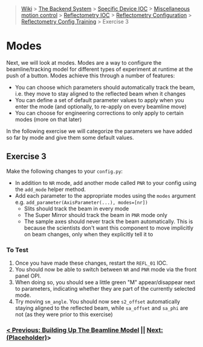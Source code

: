 > [Wiki](Home) > [The Backend System](The-Backend-System) > [Specific Device IOC](Specific-Device-IOC) > [Miscellaneous motion control](Miscellaneous-Motion-Control) > [Reflectometry IOC](Reflectometry-IOC) > [Reflectometry Configuration](Reflectometry-Configuration) > [Reflectometry Config Training](https://github.com/ISISComputingGroup/ibex_developers_manual/wiki/Reflectometry-Config-Training-%E2%80%90-Overview-&-Setup) > Exercise 3


# Modes

Next, we will look at modes. Modes are a way to configure the beamline/tracking model for different types of experiment at runtime at the push of a button. Modes achieve this through a number of features:
- You can choose which parameters should automatically track the beam, i.e. they move to stay aligned to the reflected beam when it changes
- You can define a set of default parameter values to apply when you enter the mode (and optionally, to re-apply on every beamline move)
- You can choose for engineering corrections to only apply to certain modes (more on that later)

In the following exercise we will categorize the parameters we have added so far by mode and give them some default values.

## Exercise 3

Make the following changes to your `config.py`:
- In addition to `NR` mode, add another mode called `PNR` to your config using the `add_mode` helper method.
- Add each parameter to the appropriate modes using the `modes` argument e.g. `add_parameter(AxisParameter(...), modes=[nr])`
    - Slits should track the beam in every mode
    - The Super Mirror should track the beam in `PNR` mode only
    - The sample axes should never track the beam automatically. This is because the scientists don't want this component to move implicitly on beam changes, only when they explicitly tell it to

### To Test
1. Once you have made these changes, restart the `REFL_01` IOC. 
1. You should now be able to switch between `NR` and `PNR` mode via the front panel OPI. 
1. When doing so, you should see a little green "M" appear/disappear next to parameters, indicating whether they are part of the currently selected mode.
1. Try moving `sm_angle`. You should now see `s2_offset` automatically staying aligned to the reflected beam, while `sa_offset` and `sa_phi` are not (as they were prior to this exercise)

### [< Previous: Building Up The Beamline Model](https://github.com/ISISComputingGroup/ibex_developers_manual/wiki/Reflectometry-Config-Training-%E2%80%90-Exercise-2) || [Next: (Placeholder)](https://github.com/ISISComputingGroup/ibex_developers_manual/wiki/Reflectometry-Training-%E2%80%90-Exercise-4)>